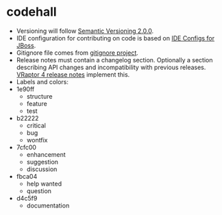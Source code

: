 codehall
========

- Versioning will follow [Semantic Versioning 2.0.0](http://semver.org/).
- IDE configuration for contributing on code is based on [IDE Configs for JBoss](https://github.com/jboss/ide-config).
- Gitignore file comes from [gitignore project](https://github.com/github/gitignore).
- Release notes must contain a changelog section. Optionally a section describing API changes and incompatibility with previous releases. [VRaptor 4 release notes](https://github.com/caelum/vraptor4/releases) implement this.
- Labels and colors:
 - 1e90ff
   - structure
   - feature
   - test
 - b22222
   - critical
   - bug
   - wontfix
 - 7cfc00
   - enhancement
   - suggestion
   - discussion
 - fbca04
   - help wanted
   - question
 - d4c5f9
   - documentation